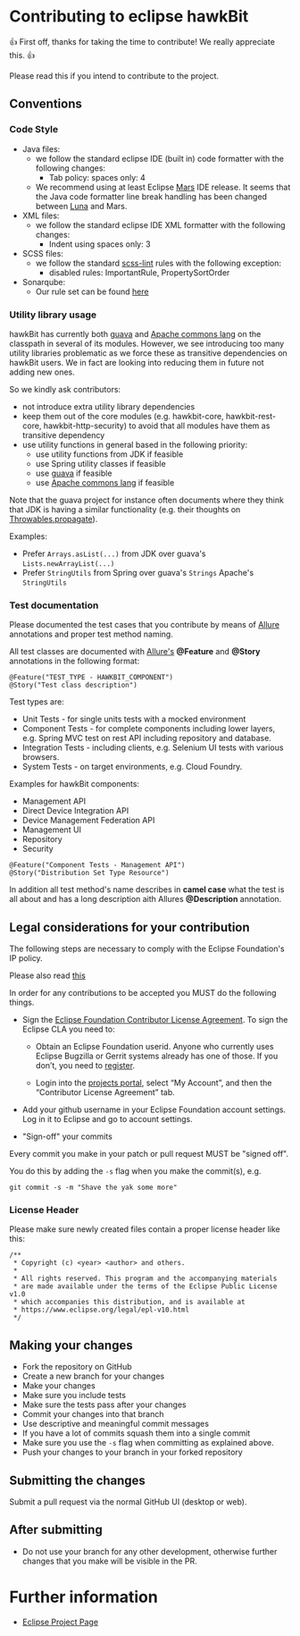 # Contributing to eclipse hawkBit

:+1: First off, thanks for taking the time to contribute! We really appreciate this. :+1:

Please read this if you intend to contribute to the project.

## Conventions

### Code Style

* Java files:
  * we follow the standard eclipse IDE (built in) code formatter with the following changes:
    * Tab policy: spaces only: 4
  * We recommend using at least Eclipse [Mars](https://www.eclipse.org/mars/) IDE release. It seems that the Java code formatter line break handling has been changed between [Luna](https://www.eclipse.org/luna/) and Mars.
* XML files:
  * we follow the standard eclipse IDE XML formatter with the following changes:
    * Indent using spaces only: 3
* SCSS files:
  * we follow the standard [scss-lint](https://github.com/brigade/scss-lint/) rules with the following exception:
    * disabled rules: ImportantRule, PropertySortOrder
* Sonarqube:
  * Our rule set can be found [here](https://sonarcloud.io/organizations/bosch-iot-rollouts/rules)

### Utility library usage

hawkBit has currently both [guava](https://github.com/google/guava) and [Apache commons lang](https://commons.apache.org/proper/commons-lang/) on the classpath in several of its modules. However, we see introducing too many utility libraries problematic as we force these as transitive dependencies on hawkBit users. We in fact are looking into reducing them in future not adding new ones.

So we kindly ask contributors:

* not introduce extra utility library dependencies
* keep them out of the core modules (e.g. hawkbit-core, hawkbit-rest-core, hawkbit-http-security) to avoid that all modules have them as transitive dependency
* use utility functions in general based in the following priority:
  * use utility functions from JDK if feasible
  * use Spring utility classes if feasible
  * use [guava](https://github.com/google/guava) if feasible
  * use [Apache commons lang](https://commons.apache.org/proper/commons-lang/) if feasible

Note that the guava project for instance often documents where they think that JDK is having a similar functionality (e.g. their thoughts on  [Throwables.propagate](https://github.com/google/guava/wiki/Why-we-deprecated-Throwables.propagate)).

Examples:

* Prefer `Arrays.asList(...)` from JDK over guava's `Lists.newArrayList(...)`
* Prefer `StringUtils` from Spring over guava's `Strings` Apache's `StringUtils`

### Test documentation

Please documented the test cases that you contribute by means of [Allure](https://docs.qameta.io/allure/) annotations and proper test method naming.

All test classes are documented with [Allure's](https://docs.qameta.io/allure/#_behaviours_mapping) **@Feature** and **@Story** annotations in the following format:
```
@Feature("TEST_TYPE - HAWKBIT_COMPONENT")
@Story("Test class description")
```

Test types are:
* Unit Tests - for single units tests with a mocked environment
* Component Tests - for complete components including lower layers, e.g. Spring MVC test on rest API including repository and database.
* Integration Tests - including clients, e.g. Selenium UI tests with various browsers.
* System Tests - on target environments, e.g. Cloud Foundry.

Examples for hawkBit components:
* Management API
* Direct Device Integration API
* Device Management Federation API
* Management UI
* Repository
* Security

```
@Feature("Component Tests - Management API")
@Story("Distribution Set Type Resource")
```

In addition all test method's name describes in **camel case** what the test is all about and has a long description aith Allures **@Description** annotation.

## Legal considerations for your contribution

The following steps are necessary to comply with the Eclipse Foundation's IP policy.

Please also read [this](http://wiki.eclipse.org/Development_Resources/Contributing_via_Git)

In order for any contributions to be accepted you MUST do the following things.

* Sign the [Eclipse Foundation Contributor License Agreement](http://www.eclipse.org/legal/CLA.php).
To sign the Eclipse CLA you need to:

  * Obtain an Eclipse Foundation userid. Anyone who currently uses Eclipse Bugzilla or Gerrit systems already has one of those.
If you don’t, you need to [register](https://dev.eclipse.org/site_login/createaccount.php).

  * Login into the [projects portal](https://projects.eclipse.org/), select “My Account”, and then the “Contributor License Agreement” tab.

* Add your github username in your Eclipse Foundation account settings. Log in it to Eclipse and go to account settings.

* "Sign-off" your commits

Every commit you make in your patch or pull request MUST be "signed off".

You do this by adding the `-s` flag when you make the commit(s), e.g.

    git commit -s -m "Shave the yak some more"

### License Header

Please make sure newly created files contain a proper license header like this:

```
/**
 * Copyright (c) <year> <author> and others.
 *
 * All rights reserved. This program and the accompanying materials
 * are made available under the terms of the Eclipse Public License v1.0
 * which accompanies this distribution, and is available at
 * https://www.eclipse.org/legal/epl-v10.html
 */
```

## Making your changes

* Fork the repository on GitHub
* Create a new branch for your changes
* Make your changes
* Make sure you include tests
* Make sure the tests pass after your changes
* Commit your changes into that branch
* Use descriptive and meaningful commit messages
* If you have a lot of commits squash them into a single commit
* Make sure you use the `-s` flag when committing as explained above.
* Push your changes to your branch in your forked repository

## Submitting the changes

Submit a pull request via the normal GitHub UI (desktop or web).

## After submitting

* Do not use your branch for any other development, otherwise further changes that you make will be visible in the PR.

# Further information

* [Eclipse Project Page](http://projects.eclipse.org/projects/iot.hawkbit)
